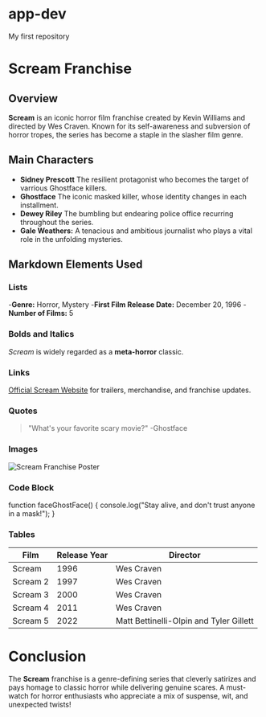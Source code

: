 # app-dev
My first repository

# **Scream Franchise**

##  Overview

**Scream** is an iconic horror film franchise created by Kevin Williams and directed by Wes Craven. Known for its self-awareness and subversion of horror tropes, the series has become a staple in the slasher film genre.

##  Main Characters

- **Sidney Prescott** The resilient protagonist who becomes the target of varrious Ghostface killers.
- **Ghostface** The iconic masked killer, whose identity changes in each installment.
- **Dewey Riley** The bumbling but endearing police office recurring throughout the series.
- **Gale Weathers:** A tenacious and ambitious journalist who plays a vital role in the unfolding mysteries.

##  Markdown Elements Used

### Lists
-**Genre:** Horror, Mystery
-**First Film Release Date:** December 20, 1996
-**Number of Films:** 5

### Bolds and Italics

*Scream* is widely regarded as a **meta-horror** classic.

### Links

[Official Scream Website](https://www.scream-movies.com/) for trailers, merchandise, and franchise updates.

### Quotes

> "What's your favorite scary movie?" -Ghostface

### Images

![Scream Franchise Poster](https://www.bing.com/images/search?q=scream+images&form=HDRSC4&first=1)

### Code Block

function faceGhostFace() {
console.log("Stay alive, and don't trust anyone in a mask!");
}

### Tables

| Film   | Release Year | Director     |
|--------|--------------|--------------|
| Scream | 1996         | Wes Craven   |
| Scream 2 | 1997         | Wes Craven   |
| Scream 3 | 2000         | Wes Craven   |
| Scream 4 | 2011         | Wes Craven   |
| Scream 5 | 2022         | Matt Bettinelli-Olpin and Tyler Gillett   |

# Conclusion

The **Scream** franchise is a genre-defining series that cleverly satirizes and pays homage to classic horror while delivering genuine scares. A must-watch for horror enthusiasts who appreciate a mix of suspense, wit, and unexpected twists!
